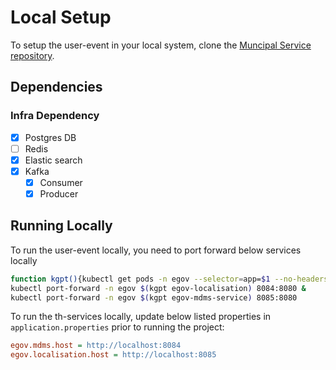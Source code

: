 # Local Setup

To setup the user-event in your local system, clone the [Muncipal Service repository](https://github.com/egovernments/core-services).

## Dependencies

### Infra Dependency

- [X] Postgres DB
- [ ] Redis
- [X] Elastic search
- [X] Kafka
  - [X] Consumer
  - [X] Producer

## Running Locally

To run the user-event locally, you need to port forward below services locally

```bash
function kgpt(){kubectl get pods -n egov --selector=app=$1 --no-headers=true | head -n1 | awk '{print $1}'}
kubectl port-forward -n egov $(kgpt egov-localisation) 8084:8080 &
kubectl port-forward -n egov $(kgpt egov-mdms-service) 8085:8080
```

To run the th-services locally, update below listed properties in `application.properties` prior to running the project:

```ini
egov.mdms.host = http://localhost:8084
egov.localisation.host = http://localhost:8085
```

